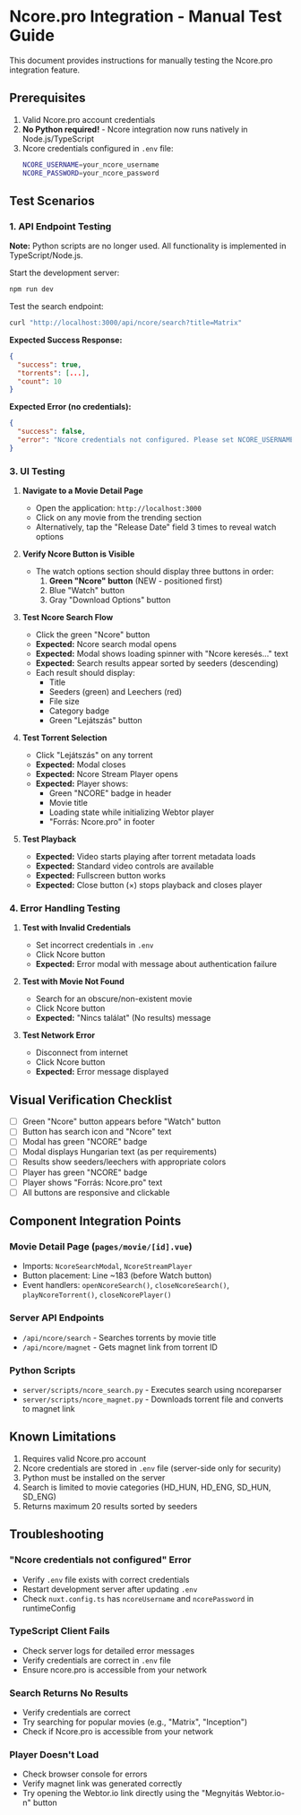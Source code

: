 # Ncore.pro Integration - Manual Test Guide

This document provides instructions for manually testing the Ncore.pro integration feature.

## Prerequisites

1. Valid Ncore.pro account credentials
2. **No Python required!** - Ncore integration now runs natively in Node.js/TypeScript
3. Ncore credentials configured in `.env` file:
   ```bash
   NCORE_USERNAME=your_ncore_username
   NCORE_PASSWORD=your_ncore_password
   ```

## Test Scenarios

### 1. API Endpoint Testing

**Note:** Python scripts are no longer used. All functionality is implemented in TypeScript/Node.js.

Start the development server:
```bash
npm run dev
```

Test the search endpoint:
```bash
curl "http://localhost:3000/api/ncore/search?title=Matrix"
```

**Expected Success Response:**
```json
{
  "success": true,
  "torrents": [...],
  "count": 10
}
```

**Expected Error (no credentials):**
```json
{
  "success": false,
  "error": "Ncore credentials not configured. Please set NCORE_USERNAME and NCORE_PASSWORD in .env file"
}
```

### 3. UI Testing

1. **Navigate to a Movie Detail Page**
   - Open the application: `http://localhost:3000`
   - Click on any movie from the trending section
   - Alternatively, tap the "Release Date" field 3 times to reveal watch options

2. **Verify Ncore Button is Visible**
   - The watch options section should display three buttons in order:
     1. **Green "Ncore" button** (NEW - positioned first)
     2. Blue "Watch" button
     3. Gray "Download Options" button

3. **Test Ncore Search Flow**
   - Click the green "Ncore" button
   - **Expected:** Ncore search modal opens
   - **Expected:** Modal shows loading spinner with "Ncore keresés..." text
   - **Expected:** Search results appear sorted by seeders (descending)
   - Each result should display:
     - Title
     - Seeders (green) and Leechers (red)
     - File size
     - Category badge
     - Green "Lejátszás" button

4. **Test Torrent Selection**
   - Click "Lejátszás" on any torrent
   - **Expected:** Modal closes
   - **Expected:** Ncore Stream Player opens
   - **Expected:** Player shows:
     - Green "NCORE" badge in header
     - Movie title
     - Loading state while initializing Webtor player
     - "Forrás: Ncore.pro" in footer

5. **Test Playback**
   - **Expected:** Video starts playing after torrent metadata loads
   - **Expected:** Standard video controls are available
   - **Expected:** Fullscreen button works
   - **Expected:** Close button (×) stops playback and closes player

### 4. Error Handling Testing

1. **Test with Invalid Credentials**
   - Set incorrect credentials in `.env`
   - Click Ncore button
   - **Expected:** Error modal with message about authentication failure

2. **Test with Movie Not Found**
   - Search for an obscure/non-existent movie
   - Click Ncore button
   - **Expected:** "Nincs találat" (No results) message

3. **Test Network Error**
   - Disconnect from internet
   - Click Ncore button
   - **Expected:** Error message displayed

## Visual Verification Checklist

- [ ] Green "Ncore" button appears before "Watch" button
- [ ] Button has search icon and "Ncore" text
- [ ] Modal has green "NCORE" badge
- [ ] Modal displays Hungarian text (as per requirements)
- [ ] Results show seeders/leechers with appropriate colors
- [ ] Player has green "NCORE" badge
- [ ] Player shows "Forrás: Ncore.pro" text
- [ ] All buttons are responsive and clickable

## Component Integration Points

### Movie Detail Page (`pages/movie/[id].vue`)
- Imports: `NcoreSearchModal`, `NcoreStreamPlayer`
- Button placement: Line ~183 (before Watch button)
- Event handlers: `openNcoreSearch()`, `closeNcoreSearch()`, `playNcoreTorrent()`, `closeNcorePlayer()`

### Server API Endpoints
- `/api/ncore/search` - Searches torrents by movie title
- `/api/ncore/magnet` - Gets magnet link from torrent ID

### Python Scripts
- `server/scripts/ncore_search.py` - Executes search using ncoreparser
- `server/scripts/ncore_magnet.py` - Downloads torrent file and converts to magnet link

## Known Limitations

1. Requires valid Ncore.pro account
2. Ncore credentials are stored in `.env` file (server-side only for security)
3. Python must be installed on the server
4. Search is limited to movie categories (HD_HUN, HD_ENG, SD_HUN, SD_ENG)
5. Returns maximum 20 results sorted by seeders

## Troubleshooting

### "Ncore credentials not configured" Error
- Verify `.env` file exists with correct credentials
- Restart development server after updating `.env`
- Check `nuxt.config.ts` has `ncoreUsername` and `ncorePassword` in runtimeConfig

### TypeScript Client Fails
- Check server logs for detailed error messages
- Verify credentials are correct in `.env` file
- Ensure ncore.pro is accessible from your network

### Search Returns No Results
- Verify credentials are correct
- Try searching for popular movies (e.g., "Matrix", "Inception")
- Check if Ncore.pro is accessible from your network

### Player Doesn't Load
- Check browser console for errors
- Verify magnet link was generated correctly
- Try opening the Webtor.io link directly using the "Megnyitás Webtor.io-n" button
